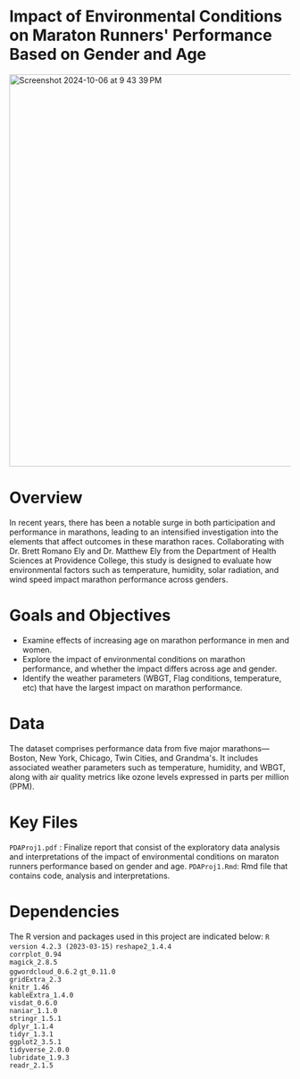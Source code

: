 # Impact of Environmental Conditions on Maraton Runners' Performance Based on Gender and Age
<img width="703" alt="Screenshot 2024-10-06 at 9 43 39 PM" src="https://github.com/user-attachments/assets/d48e6a32-0535-4e27-8702-d47efb022f6c">


# Overview
In recent years, there has been a notable surge in both participation and performance in marathons, leading to an intensified investigation into the elements that affect outcomes in these marathon races. Collaborating with Dr. Brett Romano Ely and Dr. Matthew Ely from the Department of Health Sciences at Providence College, this study is designed to evaluate how environmental factors such as temperature, humidity, solar radiation, and wind speed impact marathon performance across genders.

# Goals and Objectives
* Examine effects of increasing age on marathon performance in men and women.
*  Explore the impact of environmental conditions on marathon performance, and whether the impact differs across age and gender.
* Identify the weather parameters (WBGT, Flag conditions, temperature, etc) that have the largest impact on marathon performance.


# Data
The dataset comprises performance data from five major marathons—Boston, New York, Chicago, Twin Cities, and Grandma's. It includes associated weather parameters such as temperature, humidity, and WBGT, along with air quality metrics like ozone levels expressed in parts per million (PPM).

# Key Files
`PDAProj1.pdf` : Finalize report that consist of the exploratory data analysis and interpretations of the impact of environmental conditions on maraton runners performance based on gender and age.
`PDAProj1.Rmd`: Rmd file that contains code, analysis and interpretations.


# Dependencies
The R version and packages used in this project are indicated below:
`R version 4.2.3 (2023-03-15)`
`reshape2_1.4.4`      
`corrplot_0.94`     
`magick_2.8.5`     
`ggwordcloud_0.6.2`
`gt_0.11.0`         
`gridExtra_2.3`     
`knitr_1.46`        
`kableExtra_1.4.0`  
`visdat_0.6.0`      
`naniar_1.1.0`       
`stringr_1.5.1`     
`dplyr_1.1.4`            
`tidyr_1.3.1`          
`ggplot2_3.5.1`    
`tidyverse_2.0.0`   
`lubridate_1.9.3`   
`readr_2.1.5`     

